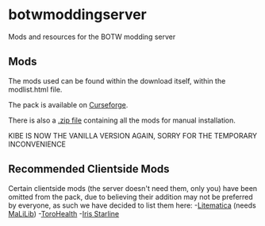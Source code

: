 # botwmoddingserver
Mods and resources for the BOTW modding server

## Mods
The mods used can be found within the download itself, within the modlist.html file.

The pack is available on [Curseforge](https://www.curseforge.com/minecraft/modpacks/nopyros-botwmodding-modpack).

There is also a [.zip file](https://mega.nz/file/LX4GXIIB#tjehHfHf5AN1a9DAfsEBXCP1-uMN5ntCkL01V7ShO8M) containing all the mods for manual installation.

KIBE IS NOW THE VANILLA VERSION AGAIN, SORRY FOR THE TEMPORARY INCONVENIENCE


## Recommended Clientside Mods
Certain clientside mods (the server doesn't need them, only you) have been omitted from the pack, due to believing their addition may not be preferred by everyone, as such we have decided to list them here:
-[Litematica](https://www.curseforge.com/minecraft/mc-mods/litematica) (needs [MaLiLib](https://www.curseforge.com/minecraft/mc-mods/malilib))
-[ToroHealth](https://www.curseforge.com/minecraft/mc-mods/torohealth-damage-indicators)
-[Iris Starline](https://github.com/HyperCubeMC/Iris)

